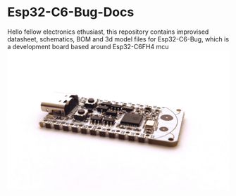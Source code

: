# Esp32-C6-Bug-Docs
Hello fellow electronics ethusiast,
this repository contains improvised datasheet, schematics, BOM and 3d model files for Esp32-C6-Bug, which is a development board based around Esp32-C6FH4 mcu
![Cool picture of Esp32-C6-Bug](pics/sideviewprocessed.jpg)
